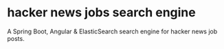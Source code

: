 # hacker news jobs search engine

A Spring Boot, Angular & ElasticSearch search engine for hacker news job posts.